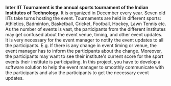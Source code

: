 **Inter IIT Tournament is the annual sports tournament of the Indian Institutes of Technology.** It is organized in December every year. Seven old IITs take turns hosting the event. Tournaments are held in different sports: Athletics, Badminton, Basketball, Cricket, Football, Hockey, Lawn Tennis etc. As the number of events is vast, the participants from the different institutes may get confused about the event venue, timing, and other event updates. It is very necessary for the event manager to notify the event updates to all the participants. E.g. If there is any change in event timing or venue, the event manager has to inform the participants about the change. Moreover, the participants may want to see their institute's current score for the sport events their institute is participating.
In this project, you have to develop a software solution to help the event manager to smoothly communicate with the participants and also the participants to get the necessary event updates.

